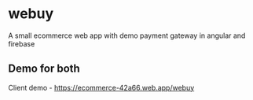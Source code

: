 # webuy
A small ecommerce web app with demo payment gateway in angular and firebase

## Demo for both

Client demo - https://ecommerce-42a66.web.app/webuy
